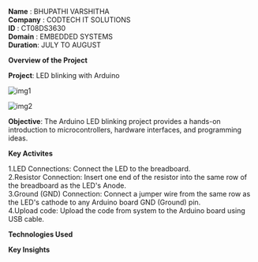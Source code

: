 **Name**    : BHUPATHI VARSHITHA<br>
**Company** : CODTECH IT SOLUTIONS<br>
**ID**      : CT08DS3630<br>
**Domain**  : EMBEDDED SYSTEMS<br>
**Duration**: JULY TO AUGUST<br>

**Overview of the Project**

**Project**: LED blinking with Arduino

![img1](https://github.com/user-attachments/assets/ddc40a67-f613-4121-826c-89574b085bc7)

![img2](https://github.com/user-attachments/assets/b79d5a4f-2d5e-456a-808b-9ebaa3a34ea5)

**Objective**: The Arduino LED blinking project provides a hands-on introduction to microcontrollers, hardware interfaces, and programming ideas.


**Key Activites**<br> 

1.LED Connections: Connect the LED to the breadboard. <br>
2.Resistor Connection: Insert one end of the resistor into the same row of the breadboard as the LED's Anode. <br>
3.Ground (GND) Connection: Connect a jumper wire from the same row as the LED's cathode to any Arduino board GND (Ground) pin. <br>
4.Upload code: Upload the code from system to the Arduino board using USB cable. <br>

**Technologies Used**<br>



**Key Insights**<br>
